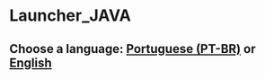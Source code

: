# Launcher_JAVA

## Choose a language: [Portuguese (PT-BR)](https://github.com/phacUFPE/Launcher_JAVA/blob/master/README_pt.md) or [English](https://github.com/phacUFPE/Launcher_JAVA/blob/master/README_en.md)
